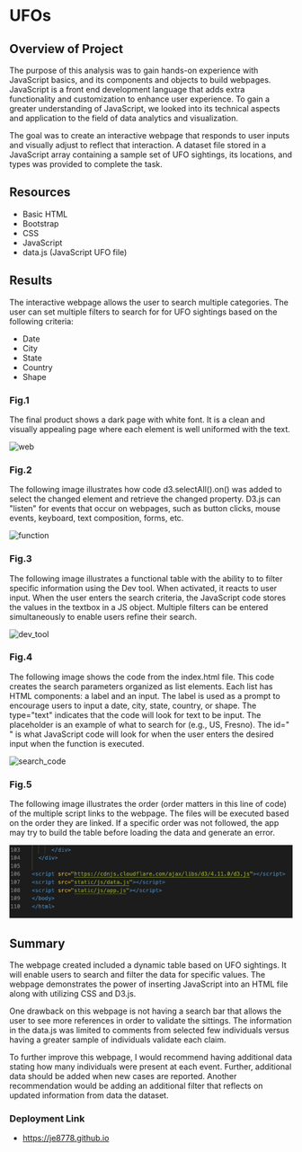 # UFOs


## Overview of Project

The purpose of this analysis was to gain hands-on experience with JavaScript basics, and its components and objects to build webpages. JavaScript is a front end development language that adds extra functionality and customization to enhance user experience. To gain a greater understanding of JavaScript, we looked into its technical aspects and application to the field of data analytics and visualization.

The goal was to create an interactive webpage that responds to user inputs and visually adjust to reflect that interaction. A dataset file stored in a JavaScript array containing a sample set of UFO sightings, its locations, and types was provided to complete the task.


## Resources

- Basic HTML
- Bootstrap
- CSS
- JavaScript
- data.js (JavaScript UFO file)


## Results

The interactive webpage allows the user to search multiple categories. The user can set multiple filters to search for for UFO sightings based on the following criteria:

- Date
- City
- State
- Country
- Shape



### Fig.1
The final product shows a dark page with white font. It is a clean and visually appealing page where each element is well uniformed with  the text.

![web](https://github.com/je8778/UFOs/blob/main/PNGs/web_pic.png)


### Fig.2
The following image illustrates how code d3.selectAll().on() was added to select the changed element and retrieve the changed property. D3.js can "listen" for events that occur on webpages, such as button clicks, mouse events, keyboard, text composition, forms, etc.

![function](https://github.com/je8778/UFOs/blob/main/PNGs/function.png)


### Fig.3
The following image illustrates a functional table with the ability to to filter specific information using the Dev tool. When activated, it reacts to user input. When the user enters the search criteria, the JavaScript code stores the values in the textbox in a JS object. Multiple filters can be entered simultaneously to enable users refine their search.

![dev_tool](https://github.com/je8778/UFOs/blob/main/PNGs/dev_tool.png)


### Fig.4
The following image shows the code from the index.html file. This code creates the search parameters organized as list elements. Each list has HTML components: a label and an input. The label is used as a prompt to encourage users to input a date, city, state, country, or shape. The type="text" indicates that the code will look for text to be input. The placeholder is an example of what to search for (e.g., US, Fresno). The id=" " is what JavaScript code will look for when the user enters the desired input when the function is executed.

![search_code](https://github.com/je8778/UFOs/blob/main/PNGs/search_code.png)


### Fig.5
The following image illustrates the order (order matters in this line of code) of the multiple script links to the webpage. The files will be executed based on the order they are linked. If a specific order was not followed, the app may try to build the table before loading the data and generate an error.

![script.PNG](PNGs/script.png)



## Summary

The webpage created included a dynamic table based on UFO sightings. It will enable users to search and filter the data for specific values. The webpage demonstrates the power of inserting JavaScript into an HTML file along with utilizing CSS and D3.js. 

One drawback on this webpage is not having a search bar that allows the user to see more references in order to validate the sittings. The information in the data.js was limited to comments from selected few individuals versus having a greater sample of individuals validate each claim. 

To further improve this webpage, I would recommend having additional data stating how many individuals were present at each event. Further, additional data should be added when new cases are reported. Another recommendation would be adding an additional filter that reflects on updated information from data the dataset.


### Deployment Link

- https://je8778.github.io
